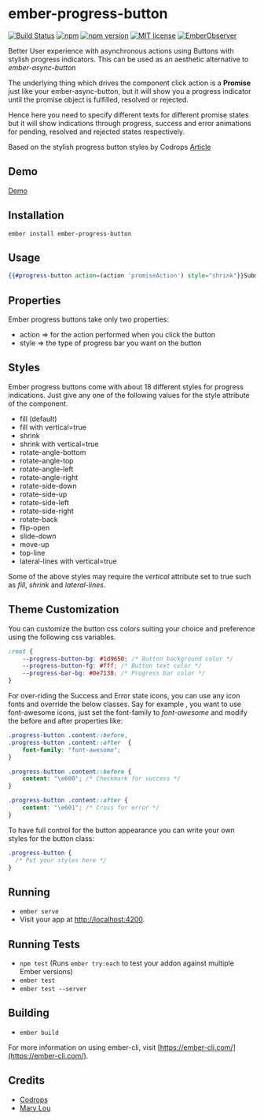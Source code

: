 # ember-progress-button

[![Build Status](https://travis-ci.org/rajasegar/ember-progress-buttons.svg?branch=master)](https://travis-ci.org/rajasegar/ember-progress-buttons) 
[![npm](https://img.shields.io/npm/dm/ember-progress-button.svg)](https://www.npmjs.com/package/ember-progress-button)
[![npm version](http://img.shields.io/npm/v/ember-progress-button.svg?style=flat)](https://npmjs.org/package/ember-progress-button "View this project on npm")
[![MIT license](http://img.shields.io/badge/license-MIT-brightgreen.svg)](http://opensource.org/licenses/MIT)
[![EmberObserver](http://emberobserver.com/badges/ember-progress-button.svg?branch=master)](http://emberobserver.com/addons/ember-progress-button)

Better User experience with asynchronous actions using Buttons with stylish progress indicators.
This can be used as an aesthetic alternative to *ember-async-button*

The underlying thing which drives the component click action is a **Promise** just like your ember-async-button,
but it will show you a progress indicator until the promise object is fulfilled, resolved or rejected.

Hence here you need to specify different texts for different promise states but it will show indications
through progress, success and error animations for pending, resolved and rejected states respectively.

Based on the stylish progress button styles by Codrops
[Article](https://tympanus.net/codrops/2013/12/12/progress-button-styles/)

## Demo
[Demo](https://rajasegar.github.io/ember-progress-button/)

## Installation
```shell
ember install ember-progress-button
```

## Usage

```hbs
{{#progress-button action=(action 'promiseAction') style="shrink"}}Submit{{/progress-button}}
```

## Properties
Ember progress buttons take only two properties:
- action => for the action performed when you click the button
- style => the type of progress bar you want on the button

## Styles
Ember progress buttons come with about 18 different styles for progress indications.
Just give any one of the following values for the style attribute of the component.
- fill (default)
- fill with vertical=true
- shrink
- shrink with vertical=true
- rotate-angle-bottom
- rotate-angle-top
- rotate-angle-left
- rotate-angle-right
- rotate-side-down
- rotate-side-up
- rotate-side-left
- rotate-side-right
- rotate-back
- flip-open
- slide-down
- move-up
- top-line
- lateral-lines with vertical=true

Some of the above styles may require the *vertical* attribute set to true such as *fill*, *shrink* and *lateral-lines*.

## Theme Customization
You can customize the button css colors suiting your choice and preference using the following css variables.

```css
:root {
    --progress-button-bg: #1d9650; /* Button background color */
    --progress-button-fg: #fff; /* Button text color */
    --progress-bar-bg: #0e7138; /* Progress bar color */
}
```

For over-riding the Success and Error state icons, you can use any icon fonts and override the below classes.
Say for example , you want to use font-awesome icons, just set the font-family to *font-awesome* and
modify the before and after properties like:

```css
.progress-button .content::before,
.progress-button .content::after  {
	font-family: "font-awesome";
}

.progress-button .content::before {
	content: "\e600"; /* Checkmark for success */
}

.progress-button .content::after {
	content: "\e601"; /* Cross for error */
}
```

To have full control for the button appearance you can write your own styles for the button class:
```css
.progress-button {
  /* Put your styles here */
}
```

## Running

* `ember serve`
* Visit your app at [http://localhost:4200](http://localhost:4200).

## Running Tests

* `npm test` (Runs `ember try:each` to test your addon against multiple Ember versions)
* `ember test`
* `ember test --server`

## Building

* `ember build`

For more information on using ember-cli, visit [https://ember-cli.com/](https://ember-cli.com/).

## Credits
* [Codrops](https://tympanus.net/codrops)
* [Mary Lou](https://github.com/crnacura)
